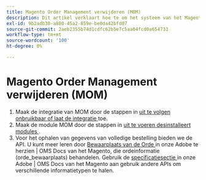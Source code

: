 ```yaml
---
title: Magento Order Management verwijderen (MOM)
description: Dit artikel verklaart hoe te om het systeem van het Magento Order Management (MOM) te verwijderen.
exl-id: 9b2adb30-a880-45a2-859e-be0da42bfd07
source-git-commit: 2aeb2355b74d1cdfc62b5e7c5aa04fcd0a654733
workflow-type: tm+mt
source-wordcount: '100'
ht-degree: 0%

---
```


# Magento Order Management verwijderen (MOM)

1. Maak de integratie van MOM door de stappen in [ uit te volgen onbruikbaar of laat de integratie ](/docs/commerce-admin/systems/integrations/mcom.html#disable-or-enable-the-integration) toe.
1. Maak de module MOM door de stappen in [ uit te voeren desinstalleert modules ](/docs/commerce-operations/installation-guide/tutorials/uninstall-modules.html).
1. Voor het ophalen van gegevens van volledige bestelling bieden we de API. U kunt meer leren door [ Bewaarplaats van de Orde ](https://commerce-docs.github.io/oms-documentation-archive/specifications/#magento.sales.order_repository) in onze Adobe te herzien | OMS Docs van het Magento, die ordeinformatie (orde_bewaarplaats) behandelen. Gebruik de [ specificatiesectie ](https://commerce-docs.github.io/oms-documentation-archive/specifications/#services) in onze Adobe | OMS Docs van het Magento aan gebruik andere APIs om verschillende informatietypen te halen.
